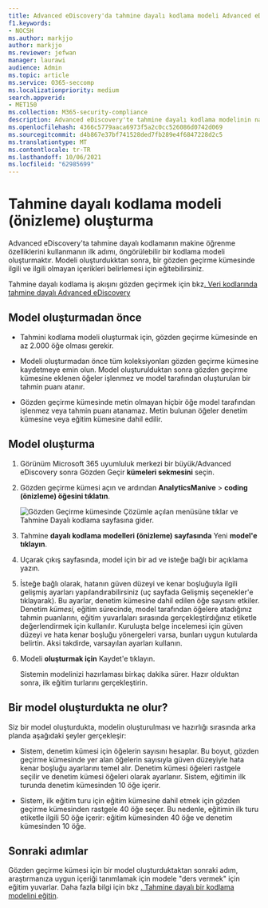 ```yaml
---
title: Advanced eDiscovery'da tahmine dayalı kodlama modeli Advanced eDiscovery
f1.keywords:
- NOCSH
ms.author: markjjo
author: markjjo
ms.reviewer: jefwan
manager: laurawi
audience: Admin
ms.topic: article
ms.service: O365-seccomp
ms.localizationpriority: medium
search.appverid:
- MET150
ms.collection: M365-security-compliance
description: Advanced eDiscovery'te tahmine dayalı kodlama modelinin nasıl oluşturul Advanced eDiscovery. Bu, bir gözden geçirme kümesinde ilgili ve ilgili Advanced eDiscovery olmayan içerikleri tanımlamanıza yardımcı olmak için, makine öğrenme özelliklerini kullanmanın ilk adımıdır.
ms.openlocfilehash: 4366c5779aaca6973f5a2c0cc526086d0742d069
ms.sourcegitcommit: d4b867e37bf741528ded7fb289e4f6847228d2c5
ms.translationtype: MT
ms.contentlocale: tr-TR
ms.lasthandoff: 10/06/2021
ms.locfileid: "62985699"
---
```

# <a name="create-a-predictive-coding-model-preview"></a>Tahmine dayalı kodlama modeli (önizleme) oluşturma

Advanced eDiscovery'ta tahmine dayalı kodlamanın makine öğrenme özelliklerini kullanmanın ilk adımı, öngörülebilir bir kodlama modeli oluşturmaktır. Modeli oluşturdukktan sonra, bir gözden geçirme kümesinde ilgili ve ilgili olmayan içerikleri belirlemesi için eğitebilirsiniz.

Tahmine dayalı kodlama iş akışını gözden geçirmek için bkz[. Veri kodlarında tahmine dayalı Advanced eDiscovery](predictive-coding-overview.md#the-predictive-coding-workflow)

## <a name="before-you-create-a-model"></a>Model oluşturmadan önce

- Tahmini kodlama modeli oluşturmak için, gözden geçirme kümesinde en az 2.000 öğe olması gerekir.

- Modeli oluşturmadan önce tüm koleksiyonları gözden geçirme kümesine kaydetmeye emin olun. Model oluşturulduktan sonra gözden geçirme kümesine eklenen öğeler işlenmez ve model tarafından oluşturulan bir tahmin puanı atanır.

- Gözden geçirme kümesinde metin olmayan hiçbir öğe model tarafından işlenmez veya tahmin puanı atanamaz. Metin bulunan öğeler denetim kümesine veya eğitim kümesine dahil edilir.

## <a name="create-a-model"></a>Model oluşturma

1. Görünüm Microsoft 365 uyumluluk merkezi bir büyük/Advanced eDiscovery sonra Gözden Geçir **kümeleri sekmesini** seçin.

2. Gözden geçirme kümesi açın ve ardından **AnalyticsManive** >  **coding (önizleme) öğesini tıklatın**.

   ![Gözden Geçirme kümesinde Çözümle açılan menüsüne tıklar ve Tahmine Dayalı kodlama sayfasına gider.](..\media\ManagePredictiveCoding.png)

3. Tahmine **dayalı kodlama modelleri (önizleme) sayfasında** Yeni **model'e tıklayın**.

4. Uçarak çıkış sayfasında, model için bir ad ve isteğe bağlı bir açıklama yazın.

5. İsteğe bağlı olarak, hatanın güven düzeyi ve kenar  boşluğuyla ilgili gelişmiş ayarları yapılandırabilirsiniz (uç sayfada Gelişmiş seçenekler'e tıklayarak). Bu ayarlar, denetim kümesine dahil edilen öğe sayısını etkiler. Denetim *kümesi,* eğitim sürecinde, model tarafından öğelere atadığınız tahmin puanlarını, eğitim yuvarlaları sırasında gerçekleştirdığınız etiketle değerlendirmek için kullanılır. Kuruluşta belge incelemesi için güven düzeyi ve hata kenar boşluğu yönergeleri varsa, bunları uygun kutularda belirtin. Aksi takdirde, varsayılan ayarları kullanın.

6. Modeli **oluşturmak için** Kaydet'e tıklayın.

   Sistemin modelinizi hazırlaması birkaç dakika sürer. Hazır olduktan sonra, ilk eğitim turlarını gerçekleştirin.

## <a name="what-happens-after-you-create-a-model"></a>Bir model oluşturdukta ne olur?

Siz bir model oluşturdukta, modelin oluşturulması ve hazırlığı sırasında arka planda aşağıdaki şeyler gerçekleşir:

- Sistem, denetim kümesi için öğelerin sayısını hesaplar. Bu boyut, gözden geçirme kümesinde yer alan öğelerin sayısıyla güven düzeyiyle hata kenar boşluğu ayarlarını temel alır. Denetim kümesi öğeleri rastgele seçilir ve denetim kümesi öğeleri olarak ayarlanır. Sistem, eğitimin ilk turunda denetim kümesinden 10 öğe içerir.

- Sistem, ilk eğitim turu için eğitim kümesine dahil etmek için gözden geçirme kümesinden rastgele 40 öğe seçer. Bu nedenle, eğitimin ilk turu etiketle ilgili 50 öğe içerir: eğitim kümesinden 40 öğe ve denetim kümesinden 10 öğe.

## <a name="next-steps"></a>Sonraki adımlar

Gözden geçirme kümesi için bir model oluşturduktaktan sonraki adım, araştırmanıza uygun içeriği tanımlamak için modele "ders vermek" için eğitim yuvarlar. Daha fazla bilgi için bkz [. Tahmine dayalı bir kodlama modelini eğitin](predictive-coding-train-model.md).
